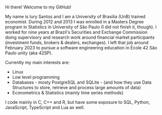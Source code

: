 <!--
**iuryr/iuryr** is a ✨ _special_ ✨ repository because its `README.md` (this file) appears on your GitHub profile.

Here are some ideas to get you started:

- 🔭 I’m currently working on ...
- 🌱 I’m currently learning ...
- 👯 I’m looking to collaborate on ...
- 🤔 I’m looking for help with ...
- 💬 Ask me about ...
- 📫 How to reach me: ...
- 😄 Pronouns: ...
- ⚡ Fun fact: ...
-->

Hi there! Welcome to my GitHub!

My name is Iury Santos and I am a University of Brasilia (UnB) trained economist. During 2012 and 2013 I was enrolled in a Masters Degree program in Statistics in University of São Paulo (I did not finish it, though). I worked for nine years at Brazil's Securities and Exchange Commission doing supervisory and research work around financial market participants (investment funds, brokers & dealers, exchanges). I left that job around February 2023 to pursue a software engineering education in École 42 São Paulo unity (aka 42SP).

Currently my main interests are:
- Linux
- Low level programming
- Databases - mosty PostgreSQL and SQLite - (and how they use Data Structures to store, retrieve and process large amounts of data)
- Econometrics & Statistics (mainly time series methods)

I code mainly in C, C++ and R, but have some exposure to SQL, Python, JavaScript, TypeScript and Lua as well.
